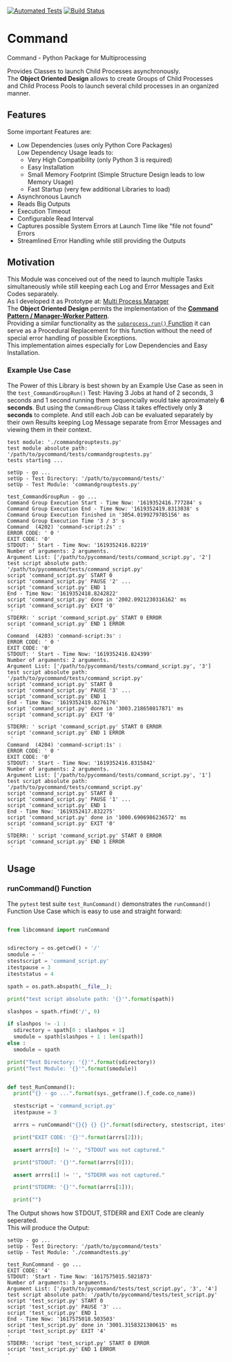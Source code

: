[![Automated Tests](https://github.com/bodo-hugo-barwich/pycommand/actions/workflows/python-package.yml/badge.svg)](https://github.com/bodo-hugo-barwich/pycommand/actions/workflows/python-package.yml) [![Build Status](https://travis-ci.com/bodo-hugo-barwich/pycommand.svg?branch=master)](https://travis-ci.com/bodo-hugo-barwich/pycommand)

# Command

Command - Python Package for Multiprocessing

Provides Classes to launch Child Processes asynchronously.\
The **Object Oriented Design** allows to create Groups of Child Processes and Child Process Pools to launch several child processes in an organized manner.

## Features
Some important Features are:
* Low Dependencies (uses only Python Core Packages)\
  Low Dependency Usage leads to:
  	* Very High Compatibility (only Python 3 is required)
  	* Easy Installation
	* Small Memory Footprint (Simple Structure Design leads to low Memory Usage)
	* Fast Startup (very few additional Libraries to load)
* Asynchronous Launch
* Reads Big Outputs
* Execution Timeout
* Configurable Read Interval
* Captures possible System Errors at Launch Time like "file not found" Errors
* Streamlined Error Handling while still providing the Outputs

## Motivation
This Module was conceived out of the need to launch multiple Tasks simultaneously while still keeping each Log and Error Messages and Exit Codes separately. \
As I developed it as Prototype at:
[Multi Process Manager](https://stackoverflow.com/questions/50177534/why-do-pipes-from-child-processes-break-sometimes-and-sometimes-not)\
The **Object Oriented Design** permits the implementation of the **[Command Pattern / Manager-Worker Pattern](https://en.wikipedia.org/wiki/Command_pattern)**.\
Providing a similar functionality as the [`subprocess.run()` Function](https://docs.python.org/3/library/subprocess.html#subprocess.run) it can serve as a Procedural Replacement for this function without the need of special error handling of possible Exceptions. \
This implementation aimes especially for Low Dependencies and Easy Installation.

### Example Use Case
The Power of this Library is best shown by an Example Use Case as seen in the `test_CommandGroupRun()` Test:
Having 3 Jobs at hand of 2 seconds, 3 seconds and 1 second running them sequencially would take aproximately **6 seconds**.
But using the `CommandGroup` Class it takes effectively only **3 seconds** to complete.
And still each Job can be evaluated separately by their own Results keeping Log Message separate from Error Messages and viewing them in their context.
```text
test module: './commandgrouptests.py'
test module absolute path: '/path/to/pycommand/tests/commandgrouptests.py'
tests starting ...

setUp - go ...
setUp - Test Directory: '/path/to/pycommand/tests/'
setUp - Test Module: 'commandgrouptests.py'

test_CommandGroupRun - go ...
Command Group Execution Start - Time Now: '1619352416.777284' s
Command Group Execution End - Time Now: '1619352419.8313038' s
Command Group Execution finished in '3054.0199279785156' ms
Command Group Execution Time '3 / 3' s
Command  (4202) 'command-script:2s' :
ERROR CODE: ' 0 '
EXIT CODE: '0'
STDOUT: ' Start - Time Now: '1619352416.82219'
Number of arguments: 2 arguments.
Argument List: ['/path/to/pycommand/tests/command_script.py', '2']
test script absolute path: '/path/to/pycommand/tests/command_script.py'
script 'command_script.py' START 0
script 'command_script.py' PAUSE '2' ...
script 'command_script.py' END 1
End - Time Now: '1619352418.8242822'
script 'command_script.py' done in '2002.0921230316162' ms
script 'command_script.py' EXIT '0'
 '
STDERR: ' script 'command_script.py' START 0 ERROR
script 'command_script.py' END 1 ERROR
 '
Command  (4203) 'command-script:3s' :
ERROR CODE: ' 0 '
EXIT CODE: '0'
STDOUT: ' Start - Time Now: '1619352416.824399'
Number of arguments: 2 arguments.
Argument List: ['/path/to/pycommand/tests/command_script.py', '3']
test script absolute path: '/path/to/pycommand/tests/command_script.py'
script 'command_script.py' START 0
script 'command_script.py' PAUSE '3' ...
script 'command_script.py' END 1
End - Time Now: '1619352419.8276176'
script 'command_script.py' done in '3003.218650817871' ms
script 'command_script.py' EXIT '0'
 '
STDERR: ' script 'command_script.py' START 0 ERROR
script 'command_script.py' END 1 ERROR
 '
Command  (4204) 'command-script:1s' :
ERROR CODE: ' 0 '
EXIT CODE: '0'
STDOUT: ' Start - Time Now: '1619352416.8315842'
Number of arguments: 2 arguments.
Argument List: ['/path/to/pycommand/tests/command_script.py', '1']
test script absolute path: '/path/to/pycommand/tests/command_script.py'
script 'command_script.py' START 0
script 'command_script.py' PAUSE '1' ...
script 'command_script.py' END 1
End - Time Now: '1619352417.832275'
script 'command_script.py' done in '1000.6906986236572' ms
script 'command_script.py' EXIT '0'
 '
STDERR: ' script 'command_script.py' START 0 ERROR
script 'command_script.py' END 1 ERROR
 '
```

## Usage
### runCommand() Function
The `pytest` test suite `test_RunCommand()` demonstrates the `runCommand()` Function Use Case
which is easy to use and straight forward:
```python

from libcommand import runCommand


sdirectory = os.getcwd() + '/'
smodule = ''
stestscript = 'command_script.py'
itestpause = 3
iteststatus = 4

spath = os.path.abspath(__file__);

print("test script absolute path: '{}'".format(spath))

slashpos = spath.rfind('/', 0)

if slashpos != -1 :
  sdirectory = spath[0 : slashpos + 1]
  smodule = spath[slashpos + 1 : len(spath)]
else :
  smodule = spath

print("Test Directory: '{}'".format(sdirectory))
print("Test Module: '{}'".format(smodule))


def test_RunCommand():
  print("{} - go ...".format(sys._getframe().f_code.co_name))

  stestscript = 'command_script.py'
  itestpause = 3

  arrrs = runCommand("{}{} {} {}".format(sdirectory, stestscript, itestpause, iteststatus))

  print("EXIT CODE: '{}'".format(arrrs[2]));

  assert arrrs[0] != '', "STDOUT was not captured."

  print("STDOUT: '{}'".format(arrrs[0]));

  assert arrrs[1] != '', "STDERR was not captured."

  print("STDERR: '{}'".format(arrrs[1]));

  print("")


```

The Output shows how STDOUT, STDERR and EXIT Code are cleanly seperated.\
This will produce the Output:
```text
setUp - go ...
setUp - Test Directory: '/path/to/pycommand/tests'
setUp - Test Module: './commandtests.py'

test_RunCommand - go ...
EXIT CODE: '4'
STDOUT: 'Start - Time Now: '1617575015.5021873'
Number of arguments: 3 arguments.
Argument List: ['/path/to/pycommand/tests/test_script.py', '3', '4']
test script absolute path: '/path/to/pycommand/tests/test_script.py'
script 'test_script.py' START 0
script 'test_script.py' PAUSE '3' ...
script 'test_script.py' END 1
End - Time Now: '1617575018.503503'
script 'test_script.py' done in '3001.3158321380615' ms
script 'test_script.py' EXIT '4'
'
STDERR: 'script 'test_script.py' START 0 ERROR
script 'test_script.py' END 1 ERROR
'
```
